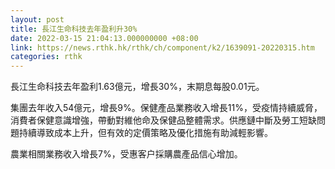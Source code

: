 ```yaml
---
layout: post
title: 長江生命科技去年盈利升30%
date: 2022-03-15 21:04:13.000000000 +08:00
link: https://news.rthk.hk/rthk/ch/component/k2/1639091-20220315.htm
categories: rthk
---
```


長江生命科技去年盈利1.63億元，增長30%，末期息每股0.01元。

集團去年收入54億元，增長9%。保健產品業務收入增長11%，受疫情持續威脅，消費者保健意識增強，帶動對維他命及保健品整體需求。供應鏈中斷及勞工短缺問題持續導致成本上升，但有效的定價策略及優化措施有助減輕影響。

農業相關業務收入增長7%，受惠客户採購農產品信心增加。

